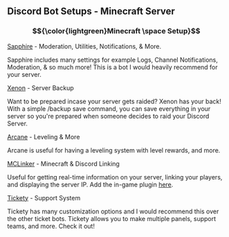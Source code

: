 ## Discord Bot Setups - Minecraft Server

### $${\color{lightgreen}Minecraft \space Setup}$$	

[Sapphire](https://discord.com/discovery/applications/678344927997853742) - Moderation, Utilities, Notifications, & More.

Sapphire includes many settings for example Logs, Channel Notifications, Moderation, & so much more! This is a bot I would heavily recommend for your server.

[Xenon](https://discord.com/discovery/applications/416358583220043796) - Server Backup

Want to be prepared incase your server gets raided? Xenon has your back! With a simple /backup save command, you can save everything in your server so you're prepared when someone decides to raid your Discord Server.

[Arcane](https://discord.com/discovery/applications/437808476106784770) - Leveling & More

Arcane is useful for having a leveling system with level rewards, and more.

[MCLinker](https://discord.com/discovery/applications/712759741528408064) - Minecraft & Discord Linking

Useful for getting real-time information on your server, linking your players, and displaying the server IP. Add the in-game plugin [here](https://www.spigotmc.org/resources/discord-linker.98749/).

[Tickety](https://discord.com/discovery/applications/718493970652594217) - Support System

Tickety has many customization options and I would recommend this over the other ticket bots. Tickety allows you to make multiple panels, support teams, and more. Check it out!
